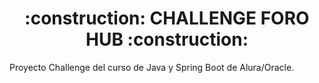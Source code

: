 <h1 align="center">:construction:  CHALLENGE FORO HUB :construction: </h1>

Proyecto Challenge del curso de Java y Spring Boot de Alura/Oracle.
